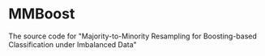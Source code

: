 # MMBoost
The source code for "Majority-to-Minority Resampling for Boosting-based Classification under Imbalanced Data"
